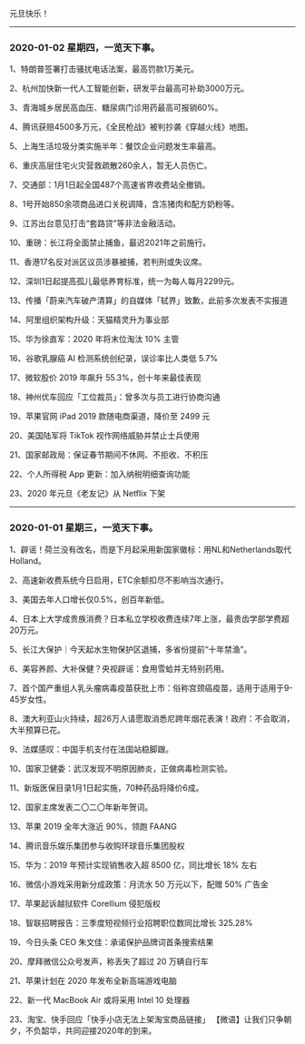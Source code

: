 元旦快乐！

--------------------------------------
### 2020-01-02  星期四，一览天下事。

1、特朗普签署打击骚扰电话法案，最高罚款1万美元。

2、杭州加快新一代人工智能创新，研发平台最高可补助3000万元。

3、青海城乡居民高血压、糖尿病门诊用药最高可报销60%。

4、腾讯获赔4500多万元，《全民枪战》被判抄袭《穿越火线》地图。

5、上海生活垃圾分类实施半年：餐饮企业问题发生率最高。

6、重庆高层住宅火灾营救疏散260余人，暂无人员伤亡。

7、交通部：1月1日起全国487个高速省界收费站全撤销。

8、1号开始850余项商品进口关税调降，含冻猪肉和配方奶粉等。

9、江苏出台意见打击“套路贷”等非法金融活动。

10、重磅：长江将全面禁止捕鱼，最迟2021年之前施行。

11、香港17名反对派区议员涉暴被捕，若判刑或失议席。

12、深圳1日起提高孤儿最低养育标准，统一为每人每月2299元。

13、传播「蔚来汽车破产清算」的自媒体「轼界」致歉，此前多次发表不实报道

14、阿里组织架构升级：天猫精灵升为事业部

15、华为徐直军：2020 年将末位淘汰 10% 主管

16、谷歌乳腺癌 AI 检测系统创纪录，误诊率比人类低 5.7%

17、微软股价 2019 年飙升 55.3%，创十年来最佳表现

18、神州优车回应「工位裁员」：曾多次与员工进行协商沟通

19、苹果官网 iPad 2019 款随电商渠道，降价至 2499 元

20、美国陆军将 TikTok 视作网络威胁并禁止士兵使用

21、国家邮政局：保证春节期间不休网、不拒收、不积压

22、个人所得税 App 更新：加入纳税明细查询功能

23、2020 年元旦《老友记》从 Netflix 下架

--------------------------------------
### 2020-01-01  星期三，一览天下事。

1、辟谣！荷兰没有改名，而是下月起采用新国家徽标：用NL和Netherlands取代Holland。

2、高速新收费系统今日启用，ETC余额扣尽不影响当次通行。

3、美国去年人口增长仅0.5%，创百年新低。

4、日本上大学成贵族消费？日本私立学校收费连续7年上涨，最贵齿学部学费超20万元。

5、长江大保护｜今天起水生物保护区退捕，多省份提前“十年禁渔”。

6、美容养颜、大补保健？央视辟谣：食用雪蛤并无特别药用。

7、首个国产重组人乳头瘤病毒疫苗获批上市：俗称宫颈癌疫苗，适用于适用于9-45岁女性。

8、澳大利亚山火持续，超26万人请愿取消悉尼跨年烟花表演！政府：不会取消，大半预算已花。

9、法媒感叹：中国手机支付在法国站稳脚跟。

10、国家卫健委：武汉发现不明原因肺炎，正做病毒检测实验。

11、新版医保目录1月1日起实施，70种药品将降价6成。

12、国家主席发表二〇二〇年新年贺词。

13、苹果 2019 全年大涨近 90%，领跑 FAANG

14、腾讯音乐娱乐集团参与收购环球音乐集团股权

15、华为：2019 年预计实现销售收入超 8500 亿，同比增长 18% 左右

16、微信小游戏采用新分成政策：月流水 50 万元以下，配赠 50% 广告金

17、苹果起诉越狱软件 Corellium 侵犯版权

18、智联招聘报告：三季度短视频行业招聘职位数同比增长 325.28%

19、今日头条 CEO 朱文佳：承诺保护品牌词首条搜索结果

20、摩拜微信公众号发声，称丢失了超过 20 万辆自行车

21、苹果计划在 2020 年发布全新高端游戏电脑

22、新一代 MacBook Air 或将采用 Intel 10 处理器

23、淘宝、快手回应「快手小店无法上架淘宝商品链接」
【微语】让我们只争朝夕，不负韶华，共同迎接2020年的到来。